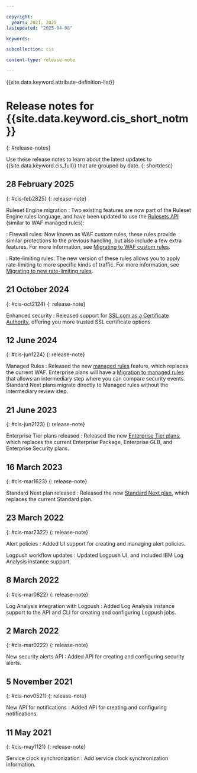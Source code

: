 ```yaml
---

copyright:
  years: 2021, 2025
lastupdated: "2025-04-08"

keywords:

subcollection: cis

content-type: release-note

---
```


{{site.data.keyword.attribute-definition-list}}

# Release notes for {{site.data.keyword.cis_short_notm}}
{: #release-notes}

Use these release notes to learn about the latest updates to {{site.data.keyword.cis_full}} that are grouped by date.
{: shortdesc}

## 28 February 2025
{: #cis-feb2825}
{: release-note}

Ruleset Engine migration
:   Two existing features are now part of the Ruleset Engine rules language, and have been updated to use the [Rulesets API](/apidocs/cis#get-zone-rulesets) (similar to WAF managed rules):

:   Firewall rules: Now known as WAF custom rules, these rules provide similar protections to the previous handling, but also include a few extra features. For more information, see [Migrating to WAF custom rules](/docs/cis?topic=cis-migrating-to-custom-rules).

:   Rate-limiting rules: The new version of these rules allows you to apply rate-limiting to more specific kinds of traffic. For more information, see [Migrating to new rate-limiting rules](/docs/cis?topic=cis-migrating-to-rate-limiting).

## 21 October 2024
{: #cis-oct2124}
{: release-note}

Enhanced security
:   Released support for [SSL.com as a Certificate Authority](/docs/cis?topic=cis-managing-edge-certs#certificate-authorities), offering you more trusted SSL certificate options.

## 12 June 2024
{: #cis-jun1224}
{: release-note}

Managed Rules
:   Released the new [managed rules](/docs/cis?topic=cis-managed-rules-overview) feature, which replaces the current WAF. Enterprise plans will have a [Migration to managed rules](/docs/cis?topic=cis-migrating-to-managed-rules) that allows an intermediary step where you can compare security events. Standard Next plans migrate directly to Managed rules without the intermediary review step.

## 21 June 2023
{: #cis-jun2123}
{: release-note}

Enterprise Tier plans released
:   Released the new [Enterprise Tier plans](/docs/cis?topic=cis-transition-plans), which replaces the current Enterprise Package, Enterprise GLB, and Enterprise Security plans.

## 16 March 2023
{: #cis-mar1623}
{: release-note}

Standard Next plan released
:   Released the new [Standard Next plan](/docs/cis?topic=cis-transition-plans), which replaces the current Standard plan.

## 23 March 2022
{: #cis-mar2322}
{: release-note}

Alert policies
:   Added UI support for creating and managing alert policies.

Logpush workflow updates
:   Updated Logpush UI, and included IBM Log Analysis instance support.

## 8 March 2022
{: #cis-mar0822}
{: release-note}

Log Analysis integration with Logpush
:   Added Log Analysis instance support to the API and CLI for creating and configuring Logpush jobs.

## 2 March 2022
{: #cis-mar0222}
{: release-note}

New security alerts API
:   Added API for creating and configuring security alerts.

## 5 November 2021
{: #cis-nov0521}
{: release-note}

New API for notifications
:   Added API for creating and configuring notifications.

## 11 May 2021
{: #cis-may1121}
{: release-note}

Service clock synchronization
:   Add service clock synchronization information.
